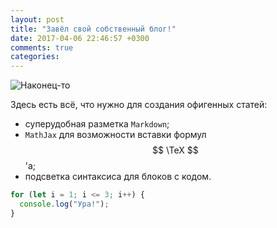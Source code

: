 ```yaml
---
layout: post
title: "Завёл свой собственный блог!"
date: 2017-04-06 22:46:57 +0300
comments: true
categories:
---
```


![Наконец-то](http://risovach.ru/upload/2013/05/mem/patrik_20444629_orig_.jpg)

Здесь есть всё, что нужно для создания офигенных статей:

- суперудобная разметка `Markdown`;
- `MathJax` для возможности вставки формул $$ \TeX $$'а;
- подсветка синтаксиса для блоков с кодом.

```js
for (let i = 1; i <= 3; i++) {
  console.log("Ура!");
}
```